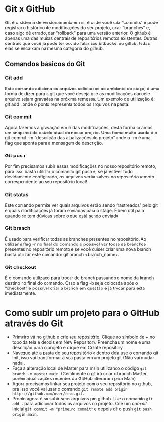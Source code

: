 # Git x GitHub

Git é o sistema de versionamento em si, é onde você cria “commits” e pode registrar o histórico de modificações do seu projeto, criar “branches” e, caso algo dê errado, dar “rollback” para uma versão anterior. O github é apenas uma das muitas centrais de repositórios remotos existentes. Outras centrais que você já pode ter ouvido falar são bitbucket ou gitlab, todas elas se encaixam na mesma categoria do github.

## Comandos básicos do Git

### Git add

Este comando adiciona os arquivos solicitados ao ambiente de stage, é uma forma de dizer para o git que você deseja que as modificações daquele arquivo sejam gravadas na próxima remessa. Um exemplo de utilização é: git add . onde o ponto representa todos os arquivos na pasta.

### Git commit

Agora fazemos a gravação em si das modificações, desta forma criamos um snapshot do estado atual do nosso projeto. Uma forma muito usada é o git commit -m “descrição das atualizações do projeto” onde o -m é uma flag que aponta para a mensagem de descrição.

### Git push

Por fim precisamos subir essas modificações no nosso repositório remoto, para isso basta utilizar o comando git push e, se já estiver tudo devidamente configurado, os arquivos serão salvos no repositório remoto correspondente ao seu repositório local!

### Git status

Este comando permite ver quais arquivos estão sendo “rastreados” pelo git e quais modificações já foram enviadas para o stage. É bem útil para quando se tem dúvidas sobre o que está sendo enviado

### Git branch

É usado para verificar todas as branches presentes no repositório. Ao utilizar a flag -r no final do comando é possível ver todas as branches presentes no repositório remoto e se você quiser criar uma nova branch basta utilizar este comando: git branch <branch_name>.

### Git checkout

É o comando utilizado para trocar de branch passando o nome da branch destino no final do comando. Caso a flag -b seja colocada após o “checkout” é possível criar a branch em questão e já trocar para esta imediatamente.

# Como subir um projeto para o GitHub através do Git

- Primeiro vá no github e crie seu repositório. Clique no símbolo de + no topo da tela e depois em New Repository. Preencha um nome e uma descrição para o projeto e clique em Create repository.
- Navegue até a pasta do seu repositório e dentro dela use o comando git init, isso vai transformar a sua pasta em um projeto git (Não vai mudar nada).
- Faça a alteração local de Master para main utilizando o código `git branch -m master main`. (Geralmente o git irá criar o branch Master, porém atualizações recentes do GitHub alteraram para Main)
- Agora precisamos linkar seu projeto com o seu repositório no github, pra isso você vai usar o comando `git remote add origin https://github.com/user/repo.git.`
- Pronto agora é só subir seus arquivos pro github. Use o comando `git add .` para adicionar todos os arquivos do projeto. Crie um _commit_ inicial `git commit -m "primeiro commit"` e depois dê o push `git push origin main`.

